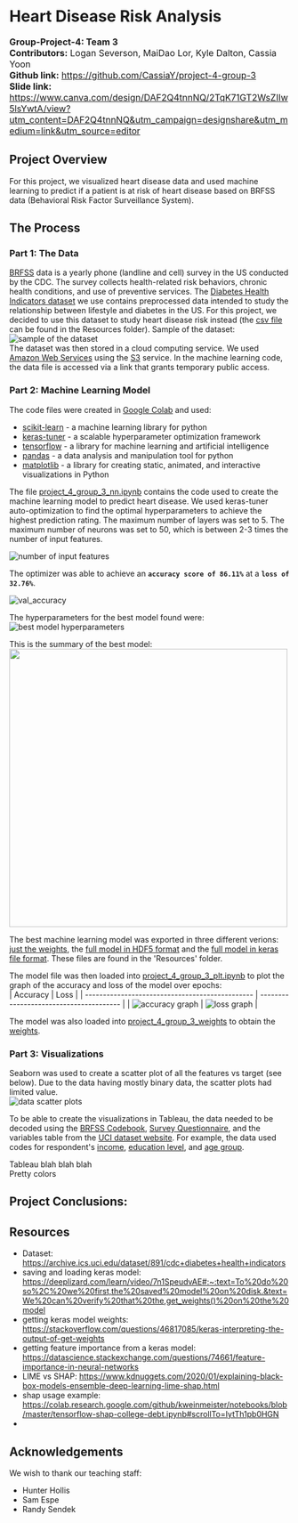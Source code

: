 # Heart Disease Risk Analysis  
<font size="3">**Group-Project-4: Team 3**  
**Contributors:** Logan Severson, MaiDao Lor, Kyle Dalton, Cassia Yoon  
**Github link:** https://github.com/CassiaY/project-4-group-3  
**Slide link:** https://www.canva.com/design/DAF2Q4tnnNQ/2TqK71GT2WsZIIw5lsYwtA/view?utm_content=DAF2Q4tnnNQ&utm_campaign=designshare&utm_medium=link&utm_source=editor </font>  

## Project Overview  
For this project, we visualized heart disease data and used machine learning to predict if a patient is at risk of heart disease based on BRFSS data (Behavioral Risk Factor Surveillance System).  

## The Process  
### Part 1: The Data  
[BRFSS](/https://www.cdc.gov/brfss/index.html) data is a yearly phone (landline and cell) survey in the US conducted by the CDC. The survey collects health-related risk behaviors, chronic health conditions, and use of preventive services. The [Diabetes Health Indicators dataset](/https://archive.ics.uci.edu/dataset/891/cdc+diabetes+health+indicators) we use contains preprocessed data intended to study the relationship between lifestyle and diabetes in the US. For this project, we decided to use this dataset to study heart disease risk instead (the [csv file](/Resources/diabetes_binary_5050split_health_indicators_BRFSS2015.csv) can be found in the Resources folder). Sample of the dataset:  
![sample of the dataset](/readme_imgs/dataset_sample.png)  
The dataset was then stored in a cloud computing service. We used [Amazon Web Services](/https://aws.amazon.com/) using the [S3](/https://aws.amazon.com/s3/) service. In the machine learning code, the data file is accessed via a link that grants temporary public access.  

### Part 2: Machine Learning Model  
The code files were created in [Google Colab](/https://colab.google/) and used:  
- [scikit-learn](/https://scikit-learn.org/stable/) - a machine learning library for python  
- [keras-tuner](/https://keras.io/keras_tuner/) - a scalable hyperparameter optimization framework  
- [tensorflow](/https://www.tensorflow.org/) - a library for machine learning and artificial intelligence  
- [pandas](/https://pandas.pydata.org/) - a data analysis and manipulation tool for python  
- [matplotlib](https://matplotlib.org/) - a library for creating static, animated, and interactive visualizations in Python  

The file [project_4_group_3_nn.ipynb](/project_4_group_3_nn.ipynb) contains the code used to create the machine learning model to predict heart disease. We used keras-tuner auto-optimization to find the optimal hyperparameters to achieve the highest prediction rating. The maximum number of layers was set to 5. The maximum number of neurons was set to 50, which is between 2-3 times the number of input features.  

![number of input features](/readme_imgs/n_features.png)  

The optimizer was able to achieve an **`accuracy score of 86.11%`** at a **`loss of 32.76%`**.  

![val_accuracy](/readme_imgs/best_model_eval.png)  

The hyperparameters for the best model found were:  
![best model hyperparameters](/readme_imgs/best_hps.png)  

This is the summary of the best model:  
<img src="https://github.com/CassiaY/project-4-group-3/blob/main/readme_imgs/best_model_summary.png?raw=true" width="500">

The best machine learning model was exported in three different verions: [just the weights](/Resources/project-4-group-3-nn-model.h5), the [full model in HDF5 format](/Resources/project-4-group-3-nn-model_full.h5) and the [full model in keras file format](/Resources/project-4-group-3-nn-model_full.keras). These files are found in the 'Resources' folder.  

The model file was then loaded into [project_4_group_3_plt.ipynb](/project_4_group_3_plt.ipynb) to plot the graph of the accuracy and loss of the model over epochs:  
| Accuracy                                        | Loss                                    |
| ----------------------------------------------- | --------------------------------------- |
| ![accuracy graph](/readme_imgs/nn_accuracy.png) | ![loss graph](/readme_imgs/nn_loss.png) |

The model was also loaded into [project_4_group_3_weights](/project_4_group_3_weights.ipynb) to obtain the [weights](/readme_imgs/best_model_weights_sample.png). 

### Part 3: Visualizations  
Seaborn was used to create a scatter plot of all the features vs target (see below). Due to the data having mostly binary data, the scatter plots had limited value.  
![data scatter plots](/readme_imgs/data_scatterplots_all.png)  

To be able to create the visualizations in Tableau, the data needed to be decoded using the [BRFSS Codebook](/https://www.cdc.gov/brfss/annual_data/2015/pdf/2015_calculated_variables_version4.pdf), [Survey Questionnaire](/https://www.cdc.gov/brfss/questionnaires/pdf-ques/2015-brfss-questionnaire-12-29-14.pdf), and the variables table from the [UCI dataset website](/https://archive.ics.uci.edu/dataset/891/cdc+diabetes+health+indicators). For example, the data used codes for respondent's [income](/readme_imgs/questionnaire_income.png), [education level](/readme_imgs/questionnaire_education.png), and [age group](/readme_imgs/codebook_ages.png).  

Tableau blah blah blah  
Pretty colors 

## Project Conclusions:  


## Resources  
- Dataset: https://archive.ics.uci.edu/dataset/891/cdc+diabetes+health+indicators  
- saving and loading keras model: https://deeplizard.com/learn/video/7n1SpeudvAE#:~:text=To%20do%20so%2C%20we%20first,the%20saved%20model%20on%20disk.&text=We%20can%20verify%20that%20the,get_weights()%20on%20the%20model  
- getting keras model weights:  https://stackoverflow.com/questions/46817085/keras-interpreting-the-output-of-get-weights  
- getting feature importance from a keras model:  https://datascience.stackexchange.com/questions/74661/feature-importance-in-neural-networks
- LIME vs SHAP: https://www.kdnuggets.com/2020/01/explaining-black-box-models-ensemble-deep-learning-lime-shap.html  
- shap usage example: https://colab.research.google.com/github/kweinmeister/notebooks/blob/master/tensorflow-shap-college-debt.ipynb#scrollTo=IytTh1pb0HGN  
- 


## Acknowledgements
We wish to thank our teaching staff:
- Hunter Hollis
- Sam Espe
- Randy Sendek
